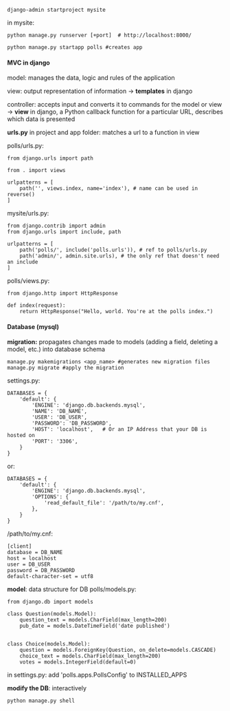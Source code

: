 ```
django-admin startproject mysite
```

in mysite: 
```
python manage.py runserver [+port]  # http://localhost:8000/

python manage.py startapp polls #creates app
```

#### MVC in django
model: manages the data, logic and rules of the application

view: output representation of information -> **templates** in django

controller: accepts input and converts it to commands for the model or view -> **view** in django, a Python callback function for a particular URL, describes which data is presented

**urls.py** in project and app folder: 
matches a url to a function in view

polls/urls.py:
```
from django.urls import path

from . import views

urlpatterns = [
    path('', views.index, name='index'), # name can be used in reverse()
]
```
mysite/urls.py:
```
from django.contrib import admin
from django.urls import include, path

urlpatterns = [
    path('polls/', include('polls.urls')), # ref to polls/urls.py
    path('admin/', admin.site.urls), # the only ref that doesn't need an include
]
```

polls/views.py:
```
from django.http import HttpResponse

def index(request):
    return HttpResponse("Hello, world. You're at the polls index.")
```

#### Database (mysql)
**migration:** propagates changes made to models (adding a field, deleting a model, etc.) into database schema
```
manage.py makemigrations <app_name> #generates new migration files
manage.py migrate #apply the migration
```

settings.py:
```
DATABASES = {
    'default': {
        'ENGINE': 'django.db.backends.mysql', 
        'NAME': 'DB_NAME',
        'USER': 'DB_USER',
        'PASSWORD': 'DB_PASSWORD',
        'HOST': 'localhost',   # Or an IP Address that your DB is hosted on
        'PORT': '3306',
    }
}
```

or:
```
DATABASES = {
    'default': {
        'ENGINE': 'django.db.backends.mysql',
        'OPTIONS': {
            'read_default_file': '/path/to/my.cnf',
        },
    }
}
```

/path/to/my.cnf:
```
[client]
database = DB_NAME
host = localhost
user = DB_USER
password = DB_PASSWORD
default-character-set = utf8
```

**model**: data structure for DB
polls/models.py:
```
from django.db import models

class Question(models.Model):
    question_text = models.CharField(max_length=200)
    pub_date = models.DateTimeField('date published')


class Choice(models.Model):
    question = models.ForeignKey(Question, on_delete=models.CASCADE)
    choice_text = models.CharField(max_length=200)
    votes = models.IntegerField(default=0)
```
in settings.py:
add 'polls.apps.PollsConfig' to INSTALLED_APPS

**modify the DB**: interactively
```
python manage.py shell
```
